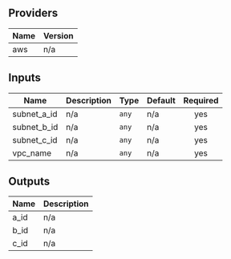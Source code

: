 ## Providers

| Name | Version |
|------|---------|
| aws | n/a |

## Inputs

| Name | Description | Type | Default | Required |
|------|-------------|------|---------|:-----:|
| subnet\_a\_id | n/a | `any` | n/a | yes |
| subnet\_b\_id | n/a | `any` | n/a | yes |
| subnet\_c\_id | n/a | `any` | n/a | yes |
| vpc\_name | n/a | `any` | n/a | yes |

## Outputs

| Name | Description |
|------|-------------|
| a\_id | n/a |
| b\_id | n/a |
| c\_id | n/a |

